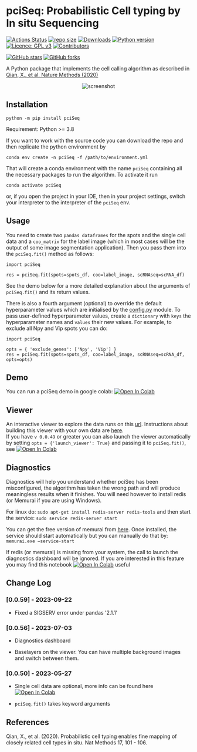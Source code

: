 # pciSeq: Probabilistic Cell typing by In situ Sequencing

[![Actions Status](https://github.com/acycliq/pciSeq/workflows/Run%20tests/badge.svg)](https://github.com/acycliq/pciSeq/actions)
[![repo size](https://img.shields.io/github/repo-size/acycliq/pciSeq)](https://github.com/acycliq/pciSeq/)
[![Downloads](https://pepy.tech/badge/pciSeq)](https://pepy.tech/project/pciSeq)
[![Python version](https://img.shields.io/pypi/pyversions/pciSeq)](https://pypistats.org/packages/pciSeq)
[![Licence: GPL v3](https://img.shields.io/github/license/acycliq/pciSeq)](https://github.com/acycliq/pciSeq/blob/master/LICENSE)
[![Contributors](https://img.shields.io/github/contributors-anon/acycliq/pciSeq)](https://github.com/acycliq/pciSeq/graphs/contributors)

[![GitHub stars](https://img.shields.io/github/stars/acycliq/pciSeq?style=social)](https://github.com/acycliq/pciSeq/)
[![GitHub forks](https://img.shields.io/github/forks/acycliq/pciSeq?style=social)](https://github.com/acycliq/pciSeq/)


A Python package that implements the cell calling algorithm as described in [Qian, X., et al. Nature Methods (2020)](https://www.nature.com/articles/s41592-019-0631-4)
<p align="center">
    <img src="https://github.com/acycliq/pciSeq/blob/master/assets/screencast_resized.gif?raw=true" alt="screenshot"/>
</p>

## Installation
```
python -m pip install pciSeq
```
Requirement: Python >= 3.8

If you want to work with the source code you can download the repo and then replicate the python environment by
```
conda env create -n pciSeq -f /path/to/environment.yml
```

That will create a conda environment with the name `pciSeq` containing all the necessary packages to run the algorithm. To activate it run 
```
conda activate pciSeq
```
or, if you open the project in your IDE, then in your project settings, switch your interpreter to the interpreter of the `pciSeq` env. 
## Usage
You need to create two `pandas dataframes` for the spots and the single cell data and a `coo_matrix` for the label image (which in 
most cases will be the output of some image segmentation application). Then you pass them into the `pciSeq.fit()` method as follows: 
```
import pciSeq

res = pciSeq.fit(spots=spots_df, coo=label_image, scRNAseq=scRNA_df)
```
See the demo below for a more detailed explanation about the arguments of  `pciSeq.fit()` and its return values.

There is also a fourth argument (optional) to override the default hyperparameter values which are initialised 
by the [config.py](https://github.com/acycliq/pciSeq/blob/master/pciSeq/config.py) module. To pass user-defined hyperparameter values, create a `dictionary` with `keys` the
hyperparameter names and `values` their new values. For example, to exclude all Npy and Vip spots you can do:

```
import pciSeq

opts = { 'exclude_genes': ['Npy', 'Vip'] }
res = pciSeq.fit(spots=spots_df, coo=label_image, scRNAseq=scRNA_df, opts=opts)
```

## Demo
You can run a pciSeq demo in google colab: [![Open In Colab](https://colab.research.google.com/assets/colab-badge.svg)](https://colab.research.google.com/github/acycliq/pciSeq/blob/master/notebooks/1_pciSeq.ipynb)

## Viewer
An interactive viewer to explore the data runs on this [url](https://acycliq.github.io/visage/). Instructions about 
building this viewer with your own data are [here](https://github.com/acycliq/visage). \
If you have `v 0.0.49` or greater you can also launch the viewer automatically by 
setting `opts = {'launch_viewer': True}` and passing it to `pciSeq.fit()`, see [![Open In Colab](https://colab.research.google.com/assets/colab-badge.svg)](https://colab.research.google.com/github/acycliq/pciSeq/blob/master/notebooks/2_viewer.ipynb)

## Diagnostics
Diagnostics will help you understand whether pciSeq has been misconfigured, the algorithm has taken the 
wrong path and will produce meaningless results when it finishes. You will need however to install redis (or Memurai if you are using Windows).

For linux do:
`sudo apt-get install redis-server redis-tools`
and then start the service:
`sudo service redis-server start`

You can get the free version of memurai from [here](https://www.memurai.com/get-memurai). Once installed, the service should start automatically but you can manually do that by:
`memurai.exe –service-start`

If redis (or memurai) is missing from your system, the call to launch the diagnostics dashboard will be 
ignored. If you are interested in this feature you may find this notebook [![Open In Colab](https://colab.research.google.com/assets/colab-badge.svg)](https://colab.research.google.com/github/acycliq/pciSeq/blob/master/notebooks/4_diagnostics.ipynb)
 useful

## Change Log
### [0.0.59] - 2023-09-22
 - Fixed a SIGSERV error under pandas '2.1.1'

### [0.0.56] - 2023-07-03
 - Diagnostics dashboard

 - Baselayers on the viewer. You can have multiple background images and switch between them.

### [0.0.50] - 2023-05-27
 - Single cell data are optional, more info can be found here [![Open In Colab](https://colab.research.google.com/assets/colab-badge.svg)](https://colab.research.google.com/github/acycliq/pciSeq/blob/master/notebooks/3_pciSeq_without_singleCell_data.ipynb)

 - `pciSeq.fit()` takes keyword arguments


## References 
Qian, X., et al. (2020). Probabilistic cell typing enables fine mapping of closely related cell types in situ. Nat
Methods 17, 101 - 106.


